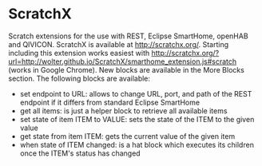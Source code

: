 # ScratchX
Scratch extensions for the use with REST, Eclipse SmartHome, openHAB and QIVICON. ScratchX is available at http://scratchx.org/. Starting including this extension works easiest with http://scratchx.org/?url=http://wolter.github.io/ScratchX/smarthome_extension.js#scratch (works in Google Chrome). New blocks are available in the More Blocks section. The following blocks are available:

- set endpoint to URL: allows to change URL, port, and path of the REST endpoint if it differs from standard Eclipse SmartHome
- get all items: is just a helper block to retrieve all available items
- set state of item ITEM to VALUE: sets the state of the ITEM to the given value
- get state from item ITEM: gets the current value of the given item
- when state of ITEM changed: is a hat block which executes its children once the ITEM's status has changed